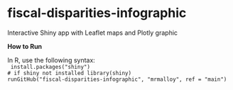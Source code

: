 # fiscal-disparities-infographic
Interactive Shiny app with Leaflet maps and Plotly graphic

<b>How to Run</b>

In R, use the following syntax:<br>
<code>
install.packages("shiny") # if shiny not installed
library(shiny)
runGitHub("fiscal-disparities-infographic", "mrmalloy", ref = "main")
</code>

